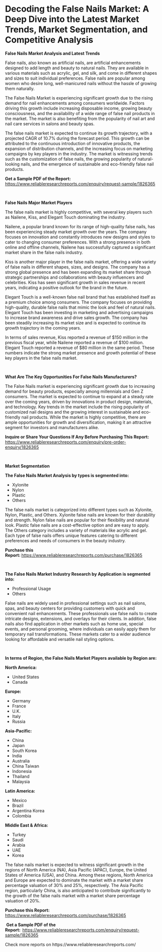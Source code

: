 <p><h1>Decoding the False Nails Market: A Deep Dive into the Latest Market Trends, Market Segmentation, and Competitive Analysis</h1></p><p><strong>False Nails Market Analysis and Latest Trends</strong></p>
<p><p>False nails, also known as artificial nails, are artificial enhancements designed to add length and beauty to natural nails. They are available in various materials such as acrylic, gel, and silk, and come in different shapes and sizes to suit individual preferences. False nails are popular among women who desire long, well-manicured nails without the hassle of growing them naturally.</p><p>The False Nails Market is experiencing significant growth due to the rising demand for nail enhancements among consumers worldwide. Factors driving this growth include increasing disposable income, growing beauty consciousness, and the availability of a wide range of false nail products in the market. The market is also benefiting from the popularity of nail art and nail care services in salons and beauty spas.</p><p>The false nails market is expected to continue its growth trajectory, with a projected CAGR of 10.7% during the forecast period. This growth can be attributed to the continuous introduction of innovative products, the expansion of distribution channels, and the increasing focus on marketing campaigns by key players in the industry. The market is witnessing trends such as the customization of false nails, the growing popularity of natural-looking nails, and the emergence of sustainable and eco-friendly false nail products.</p></p>
<p><strong>Get a Sample PDF of the Report:&nbsp;</strong> <a href="https://www.reliableresearchreports.com/enquiry/request-sample/1826365">https://www.reliableresearchreports.com/enquiry/request-sample/1826365</a></p>
<p>&nbsp;</p>
<p><strong>False Nails Major Market Players</strong></p>
<p><p>The false nails market is highly competitive, with several key players such as Nailene, Kiss, and Elegant Touch dominating the industry. </p><p>Nailene, a popular brand known for its range of high-quality false nails, has been experiencing steady market growth over the years. The company focuses on innovation and constantly introduces new designs and styles to cater to changing consumer preferences. With a strong presence in both online and offline channels, Nailene has successfully captured a significant market share in the false nails industry.</p><p>Kiss is another major player in the false nails market, offering a wide variety of false nails in different shapes, sizes, and designs. The company has a strong global presence and has been expanding its market share through strategic partnerships and collaborations with beauty influencers and celebrities. Kiss has seen significant growth in sales revenue in recent years, indicating a positive outlook for the brand in the future.</p><p>Elegant Touch is a well-known false nail brand that has established itself as a premium choice among consumers. The company focuses on providing high-quality, durable false nails that mimic the look and feel of natural nails. Elegant Touch has been investing in marketing and advertising campaigns to increase brand awareness and drive sales growth. The company has been steadily increasing its market size and is expected to continue its growth trajectory in the coming years.</p><p>In terms of sales revenue, Kiss reported a revenue of $150 million in the previous fiscal year, while Nailene reported a revenue of $100 million. Elegant Touch reported a revenue of $80 million in the same period. These numbers indicate the strong market presence and growth potential of these key players in the false nails market.</p></p>
<p>&nbsp;</p>
<p><strong>What Are The Key Opportunities For False Nails Manufacturers?</strong></p>
<p><p>The False Nails market is experiencing significant growth due to increasing demand for beauty products, especially among millennials and Gen Z consumers. The market is expected to continue to expand at a steady rate over the coming years, driven by innovations in product design, materials, and technology. Key trends in the market include the rising popularity of customized nail designs and the growing interest in sustainable and eco-friendly nail products. While the market is highly competitive, there are ample opportunities for growth and diversification, making it an attractive segment for investors and manufacturers alike.</p></p>
<p><strong>Inquire or Share Your Questions If Any Before Purchasing This Report:</strong> <a href="https://www.reliableresearchreports.com/enquiry/pre-order-enquiry/1826365">https://www.reliableresearchreports.com/enquiry/pre-order-enquiry/1826365</a></p>
<p>&nbsp;</p>
<p><strong>Market Segmentation</strong></p>
<p><strong>The False Nails Market Analysis by types is segmented into:</strong></p>
<p><ul><li>Xylonite</li><li>Nylon</li><li>Plastic</li><li>Others</li></ul></p>
<p><p>The false nails market is categorized into different types such as Xylonite, Nylon, Plastic, and Others. Xylonite false nails are known for their durability and strength. Nylon false nails are popular for their flexibility and natural look. Plastic false nails are a cost-effective option and are easy to apply. The Others category includes a variety of materials like acrylic and gel. Each type of false nails offers unique features catering to different preferences and needs of consumers in the beauty industry.</p></p>
<p><strong>Purchase this Report:&nbsp;</strong><a href="https://www.reliableresearchreports.com/purchase/1826365">https://www.reliableresearchreports.com/purchase/1826365</a></p>
<p>&nbsp;</p>
<p><strong>The False Nails Market Industry Research by Application is segmented into:</strong></p>
<p><ul><li>Professional Usage</li><li>Others</li></ul></p>
<p><p>False nails are widely used in professional settings such as nail salons, spas, and beauty centers for providing customers with quick and convenient nail enhancements. These professionals use false nails to create intricate designs, extensions, and overlays for their clients. In addition, false nails also find application in other markets such as home use, special events, and personal grooming, where individuals can easily apply them for temporary nail transformations. These markets cater to a wider audience looking for affordable and versatile nail styling options.</p></p>
<p>&nbsp;</p>
<p><strong>In terms of Region, the False Nails Market Players available by Region are:</strong></p>
<p>
    <p> <strong> North America: </strong>
        <ul>
            <li>United States</li>
            <li>Canada</li>
        </ul>
        </p> 
    <p> <strong> Europe: </strong>
        <ul>
            <li>Germany</li>
            <li>France</li>
            <li>U.K.</li>
            <li>Italy</li>
            <li>Russia</li>
        </ul>
        </p> 
    <p> <strong> Asia-Pacific: </strong>
        <ul>
            <li>China</li>
            <li>Japan</li>
            <li>South Korea</li>
            <li>India</li>
            <li>Australia</li>
            <li>China Taiwan</li>
            <li>Indonesia</li>
            <li>Thailand</li>
            <li>Malaysia</li>
        </ul>
        </p> 
    <p> <strong> Latin America: </strong>
        <ul>
            <li>Mexico</li>
            <li>Brazil</li>
            <li>Argentina Korea</li>
            <li>Colombia</li>
        </ul>
        </p> 
    <p> <strong> Middle East & Africa: </strong>
        <ul>
            <li>Turkey</li>
            <li>Saudi</li>
            <li>Arabia</li>
            <li>UAE</li>
            <li>Korea</li>
        </ul>
    </p>
    </p>
<p><p>The false nails market is expected to witness significant growth in the regions of North America (NA), Asia Pacific (APAC), Europe, the United States of America (USA), and China. Among these regions, North America and Europe are expected to dominate the market with a market share percentage valuation of 30% and 25%, respectively. The Asia Pacific region, particularly China, is also anticipated to contribute significantly to the growth of the false nails market with a market share percentage valuation of 20%.</p></p>
<p><strong>Purchase this Report: </strong><a href="https://www.reliableresearchreports.com/purchase/1826365">https://www.reliableresearchreports.com/purchase/1826365</a></p>
<p>&nbsp;<strong>Get a Sample PDF of the Report:&nbsp;&nbsp;</strong><a href="https://www.reliableresearchreports.com/enquiry/request-sample/1826365">https://www.reliableresearchreports.com/enquiry/request-sample/1826365</a></p>
<p><strong></strong></p>
<p>Check more reports on https://www.reliableresearchreports.com/</p>